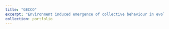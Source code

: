 ```yaml
---
title: "GECCO"
excerpt: "Environment induced emergence of collective behaviour in evolving swarms with limited sensing [doi: 10.1145/3512290.3528735](https://doi.org/10.1145/3512290.3528735) [![Paper](https://img.youtube.com/vi/yhKFvpLa9iI/0.jpg)](https://www.youtube.com/watch?v=yhKFvpLa9iI)"
collection: portfolio
---
```


